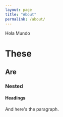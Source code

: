 ```yaml
---
layout: page
title: "About"
permalink: /about/
---
```


Hola Mundo

# These
## Are
### Nested
#### Headings
And here's the paragraph.
